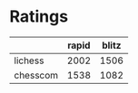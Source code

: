 # Ratings

|          | rapid | blitz |
|----------|-------|-------|
| lichess  | 2002 | 1506 |
| chesscom | 1538 | 1082 |
